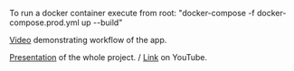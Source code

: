 To run a docker container execute from root: "docker-compose -f docker-compose.prod.yml up --build"

[Video](/real_workflow_example.mp4) demonstrating workflow of the app.

[Presentation](/Magenta_AI.pdf) of the whole project. / [Link](https://youtu.be/lDc9WhuECzs) on YouTube.
